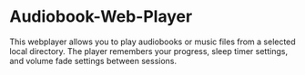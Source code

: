 # Audiobook-Web-Player
This webplayer allows you to play audiobooks or music files from a selected local directory. The player remembers your progress, sleep timer settings, and volume fade settings between sessions.
